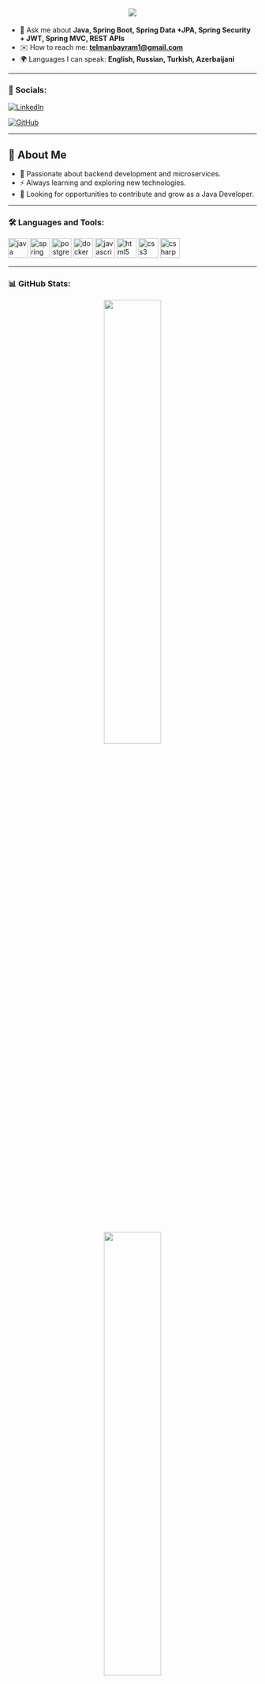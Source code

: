 
<h1 align="center">
  <img src="https://readme-typing-svg.herokuapp.com?size=38&color=F7F7F7&center=true&vCenter=true&width=600&lines=Welcome+to+my+GitHub!;I+am+Telman+Bayramov!;Sotware+Development+Automation+Engineer!;" />
</h1>




- 🔹 Ask me about **Java, Spring Boot, Spring Data +JPA, Spring Security + JWT, Spring MVC, REST APIs**  
- ✉️ How to reach me: **telmanbayram1@gmail.com**  
- 🌍 Languages I can speak: **English, Russian, Turkish, Azerbaijani**  

---

### 🔗 Socials:
[![LinkedIn](https://img.shields.io/badge/-LinkedIn-0077B5?style=flat-square&logo=linkedin&logoColor=white)](https://linkedin.com/in/telman-bayramov-373503289)

[![GitHub](https://img.shields.io/badge/-GitHub-181717?style=flat-square&logo=github&logoColor=white)](https://github.com/TELMAN-CREATOR)

---

## 🧐 About Me  
- 🔹 Passionate about backend development and microservices.  
- ⚡ Always learning and exploring new technologies.  
- 🚀 Looking for opportunities to contribute and grow as a Java Developer.  

---

### 🛠 Languages and Tools:
<p align="left">
  <img src="https://cdn.jsdelivr.net/gh/devicons/devicon/icons/java/java-original.svg" alt="java" width="40" height="40"/> 
  <img src="https://cdn.jsdelivr.net/gh/devicons/devicon/icons/spring/spring-original.svg" alt="spring" width="40" height="40"/> 
  <img src="https://cdn.jsdelivr.net/gh/devicons/devicon/icons/postgresql/postgresql-original.svg" alt="postgresql" width="40" height="40"/>
  <img src="https://cdn.jsdelivr.net/gh/devicons/devicon/icons/docker/docker-original.svg" alt="docker" width="40" height="40"/>
  <img src="https://cdn.jsdelivr.net/gh/devicons/devicon/icons/javascript/javascript-original.svg" alt="javascript" width="40" height="40"/>
  <img src="https://cdn.jsdelivr.net/gh/devicons/devicon/icons/html5/html5-original.svg" alt="html5" width="40" height="40"/>
  <img src="https://cdn.jsdelivr.net/gh/devicons/devicon/icons/css3/css3-original.svg" alt="css3" width="40" height="40"/>
  <img src="https://cdn.jsdelivr.net/gh/devicons/devicon/icons/csharp/csharp-original.svg" alt="csharp" width="40" height="40"/>
</p>


---

### 📊 GitHub Stats:
<p align="center">
  <img width="48%" src="https://github-readme-stats.vercel.app/api?username=TELMAN-CREATOR&show_icons=true&theme=tokyonight" />
   </p>

 <p align="center">
    <img width="48%" src="https://github-readme-stats.vercel.app/api/top-langs/?username=TELMAN-CREATOR&layout=compact&theme=tokyonight" />
 </p>




---

🔥 **Total Contributions**  
![Contribution Graph](https://github-profile-summary-cards.vercel.app/api/cards/profile-details?username=TELMAN-CREATOR&theme=github_dark)

---
